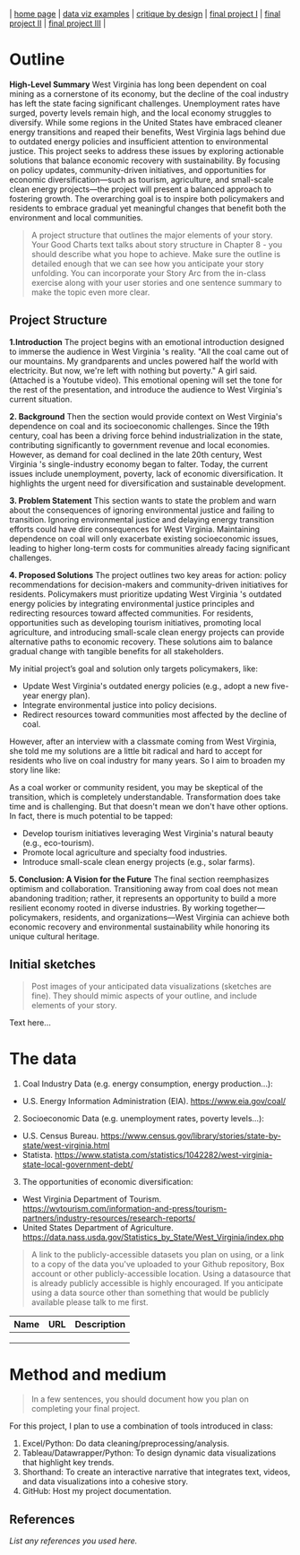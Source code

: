 | [home page](https://cmustudent.github.io/cheng-dataviz-portfolio/) | [data viz examples](dataviz-examples) | [critique by design](critique-by-design) | [final project I](final-project-part-one) | [final project II](final-project-part-two) | [final project III](final-project-part-three) |


# Outline
**High-Level Summary**
West Virginia has long been dependent on coal mining as a cornerstone of its economy, but the decline of the coal industry has left the state facing significant challenges. Unemployment rates have surged, poverty levels remain high, and the local economy struggles to diversify. While some regions in the United States have embraced cleaner energy transitions and reaped their benefits, West Virginia lags behind due to outdated energy policies and insufficient attention to environmental justice. This project seeks to address these issues by exploring actionable solutions that balance economic recovery with sustainability. By focusing on policy updates, community-driven initiatives, and opportunities for economic diversification—such as tourism, agriculture, and small-scale clean energy projects—the project will present a balanced approach to fostering growth. The overarching goal is to inspire both policymakers and residents to embrace gradual yet meaningful changes that benefit both the environment and local communities.


> A project structure that outlines the major elements of your story.  Your Good Charts text talks about story structure in Chapter 8 - you should describe what you hope to achieve.  Make sure the outline is detailed enough that we can see how you anticipate your story unfolding.  You can incorporate your Story Arc from the in-class exercise along with your user stories and one sentence summary to make the topic even more clear. 



## Project Structure
**1.Introduction**
The project begins with an emotional introduction designed to immerse the audience in West Virginia 's reality. "All the coal came out of our mountains. My grandparents and uncles powered half the world with electricity. But now, we're left with nothing but poverty." A girl said. (Attached is a Youtube video). This emotional opening will set the tone for the rest of the presentation, and introduce the audience to West Virginia's current situation.

**2. Background**
Then the section would provide context on West Virginia's dependence on coal and its socioeconomic challenges.
Since the 19th century, coal has been a driving force behind industrialization in the state, contributing significantly to government revenue and local economies. However, as demand for coal declined in the late 20th century, West Virginia 's single-industry economy began to falter. Today, the current issues include unemployment, poverty, lack of economic diversification. It highlights the urgent need for diversification and sustainable development.

**3. Problem Statement**
This section wants to state the problem and warn about the consequences of ignoring environmental justice and failing to transition.
Ignoring environmental justice and delaying energy transition efforts could have dire consequences for West Virginia. Maintaining dependence on coal will only exacerbate existing socioeconomic issues, leading to higher long-term costs for communities already facing significant challenges.

**4. Proposed Solutions**
The project outlines two key areas for action: policy recommendations for decision-makers and community-driven initiatives for residents. Policymakers must prioritize updating West Virginia 's outdated energy policies by integrating environmental justice principles and redirecting resources toward affected communities. For residents, opportunities such as developing tourism initiatives, promoting local agriculture, and introducing small-scale clean energy projects can provide alternative paths to economic recovery. These solutions aim to balance gradual change with tangible benefits for all stakeholders.

My initial project’s goal and solution only targets policymakers, like:
 - Update West Virginia's outdated energy policies (e.g., adopt a new five-year energy plan).
 - Integrate environmental justice into policy decisions.
 - Redirect resources toward communities most affected by the decline of coal.

However, after an interview with a classmate coming from West Virginia, she told me my solutions are a little bit radical and hard to accept for residents who live on coal industry for many years. So I aim to broaden my story line like:

As a coal worker or community resident, you may be skeptical of the transition, which is completely understandable. Transformation does take time and is challenging. But that doesn't mean we don't have other options. In fact, there is much potential to be tapped:
 - Develop tourism initiatives leveraging West Virginia's natural beauty (e.g., eco-tourism).
 - Promote local agriculture and specialty food industries.
 - Introduce small-scale clean energy projects (e.g., solar farms).

**5. Conclusion: A Vision for the Future**
The final section reemphasizes optimism and collaboration. Transitioning away from coal does not mean abandoning tradition; rather, it represents an opportunity to build a more resilient economy rooted in diverse industries. By working together—policymakers, residents, and organizations—West Virginia can achieve both economic recovery and environmental sustainability while honoring its unique cultural heritage.





## Initial sketches
> Post images of your anticipated data visualizations (sketches are fine). They should mimic aspects of your outline, and include elements of your story.  

Text here...

# The data

1. Coal Industry Data (e.g. energy consumption, energy production...):
 - U.S. Energy Information Administration (EIA). https://www.eia.gov/coal/

2. Socioeconomic Data (e.g. unemployment rates, poverty levels...): 
 - U.S. Census Bureau. https://www.census.gov/library/stories/state-by-state/west-virginia.html
 - Statista. https://www.statista.com/statistics/1042282/west-virginia-state-local-government-debt/

3. The opportunities of economic diversification: 
 - West Virginia Department of Tourism. https://wvtourism.com/information-and-press/tourism-partners/industry-resources/research-reports/
 - United States Department of Agriculture. https://data.nass.usda.gov/Statistics_by_State/West_Virginia/index.php


> A link to the publicly-accessible datasets you plan on using, or a link to a copy of the data you've uploaded to your Github repository, Box account or other publicly-accessible location. Using a datasource that is already publicly accessible is highly encouraged.  If you anticipate using a data source other than something that would be publicly available please talk to me first. 

| Name | URL | Description |
|------|-----|-------------|
|      |     |             |
|      |     |             |
|      |     |             |

# Method and medium
> In a few sentences, you should document how you plan on completing your final project. 

For this project, I plan to use a combination of tools introduced in class:
1. Excel/Python: Do data cleaning/preprocessing/analysis.
2. Tableau/Datawrapper/Python: To design dynamic data visualizations that highlight key trends.
3. Shorthand: To create an interactive narrative that integrates text, videos, and data visualizations into a cohesive story.
4. GitHub: Host my project documentation.


## References
_List any references you used here._


